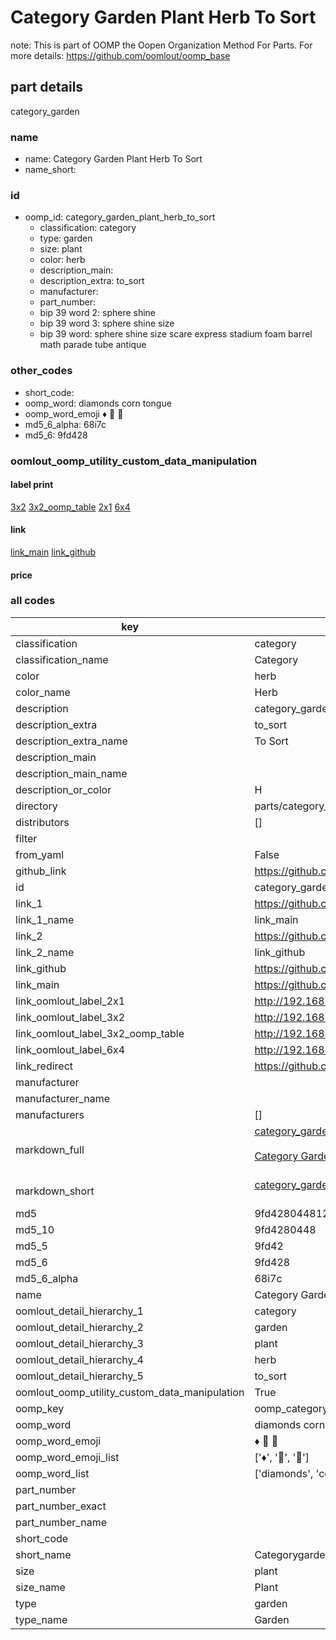 # Category Garden Plant Herb To Sort  

note: This is part of OOMP the Oopen Organization Method For Parts. For more details: https://github.com/oomlout/oomp_base

##  part details
  



category_garden



### name
* name: Category Garden Plant Herb To Sort
* name_short: 
### id
* oomp_id: category_garden_plant_herb_to_sort
  * classification: category
  * type: garden
  * size: plant
  * color: herb
  * description_main: 
  * description_extra: to_sort
  * manufacturer: 
  * part_number: 
  * bip 39 word 2: sphere shine
  * bip 39 word 3: sphere shine size
  * bip 39 word: sphere shine size scare express stadium foam barrel math parade tube antique

### other_codes
* short_code: 
* oomp_word: diamonds corn tongue
* oomp_word_emoji :diamonds: :corn: :tongue:
* md5_6_alpha: 68i7c
* md5_6: 9fd428






### oomlout_oomp_utility_custom_data_manipulation
#### label print
[3x2](http://192.168.1.245:1112/?label=oomp%2068i7c)
[3x2_oomp_table](http://192.168.1.108:1112/?label=oomp%2068i7c)
[2x1](http://192.168.1.242:1112/?label=oomp%2068i7c)
[6x4](http://192.168.1.55:1112/?label=oomp%2068i7c)    

#### link

[link_main](https://github.com/oomlout/oomlout_oomp_version_1_messy/tree/main/parts/category_garden_plant_herb_to_sort) [link_github](https://github.com/oomlout/oomlout_oomp_version_1_messy/tree/main/parts/category_garden_plant_herb_to_sort)                             

#### price







### all codes 
| key | value |  
| --- | --- |  
| classification | category |  
| classification_name | Category |  
| color | herb |  
| color_name | Herb |  
| description | category_garden |  
| description_extra | to_sort |  
| description_extra_name | To Sort |  
| description_main |  |  
| description_main_name |  |  
| description_or_color | H  |  
| directory | parts/category_garden_plant_herb_to_sort |  
| distributors | [] |  
| filter |  |  
| from_yaml | False |  
| github_link | https://github.com/oomlout/oomlout_oomp_part_src/tree/main/parts/category_garden_plant_herb_to_sort |  
| id | category_garden_plant_herb_to_sort |  
| link_1 | https://github.com/oomlout/oomlout_oomp_version_1_messy/tree/main/parts/category_garden_plant_herb_to_sort |  
| link_1_name | link_main |  
| link_2 | https://github.com/oomlout/oomlout_oomp_version_1_messy/tree/main/parts/category_garden_plant_herb_to_sort |  
| link_2_name | link_github |  
| link_github | https://github.com/oomlout/oomlout_oomp_version_1_messy/tree/main/parts/category_garden_plant_herb_to_sort |  
| link_main | https://github.com/oomlout/oomlout_oomp_version_1_messy/tree/main/parts/category_garden_plant_herb_to_sort |  
| link_oomlout_label_2x1 | http://192.168.1.242:1112/?label=oomp%2068i7c |  
| link_oomlout_label_3x2 | http://192.168.1.245:1112/?label=oomp%2068i7c |  
| link_oomlout_label_3x2_oomp_table | http://192.168.1.108:1112/?label=oomp%2068i7c |  
| link_oomlout_label_6x4 | http://192.168.1.55:1112/?label=oomp%2068i7c |  
| link_redirect | https://github.com/oomlout/oomlout_oomp_version_1_messy/tree/main/parts/category_garden_plant_herb_to_sort |  
| manufacturer |  |  
| manufacturer_name |  |  
| manufacturers | [] |  
| markdown_full | [category_garden_plant_herb_to_sort](none)<br>[](none)<br>[Category Garden Plant Herb To Sort](none)<br><br> |  
| markdown_short | [category_garden_plant_herb_to_sort](none)<br><br> |  
| md5 | 9fd428044812cb434fa86c0593f17e8b |  
| md5_10 | 9fd4280448 |  
| md5_5 | 9fd42 |  
| md5_6 | 9fd428 |  
| md5_6_alpha | 68i7c |  
| name | Category Garden Plant Herb To Sort |  
| oomlout_detail_hierarchy_1 | category |  
| oomlout_detail_hierarchy_2 | garden |  
| oomlout_detail_hierarchy_3 | plant |  
| oomlout_detail_hierarchy_4 | herb |  
| oomlout_detail_hierarchy_5 | to_sort |  
| oomlout_oomp_utility_custom_data_manipulation | True |  
| oomp_key | oomp_category_garden_plant_herb_to_sort |  
| oomp_word | diamonds corn tongue |  
| oomp_word_emoji | :diamonds: :corn: :tongue: |  
| oomp_word_emoji_list | [':diamonds:', ':corn:', ':tongue:'] |  
| oomp_word_list | ['diamonds', 'corn', 'tongue'] |  
| part_number |  |  
| part_number_exact |  |  
| part_number_name |  |  
| short_code |  |  
| short_name | Categorygarden |  
| size | plant |  
| size_name | Plant |  
| type | garden |  
| type_name | Garden |  
